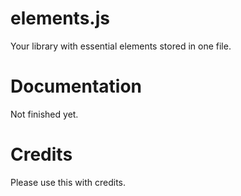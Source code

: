 # elements.js
Your library with essential elements stored in one file.

# Documentation
Not finished yet.

# Credits
Please use this with credits.
